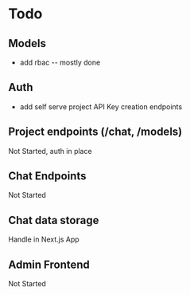 # Todo

## Models
- add rbac -- mostly done

## Auth
- add self serve project API Key creation endpoints

## Project endpoints (/chat, /models)
Not Started, auth in place

## Chat Endpoints
Not Started


## Chat data storage
Handle in Next.js App

## Admin Frontend
Not Started



